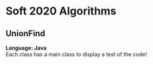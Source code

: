 # Soft 2020 Algorithms

## UnionFind
**Language: Java**  
Each class has a main class to display a test of the code!  
